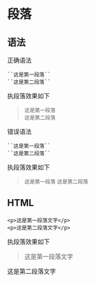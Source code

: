 # 段落

## 语法

正确语法

    ``这是第一段落``    
    ``这是第二段落``

执段落效果如下

>``这是第一段落``  
>``这是第二段落``

错误语法

    ``这是第一段落``
    ``这是第二段落``

执段落效果如下

>``这是第一段落``
>``这是第二段落``  

## HTML

    <p>这是第一段落文字</p>
    <p>这是第二段落文字</p>

执段落效果如下

><p>这是第一段落文字</p>
<p>这是第二段落文字</p>